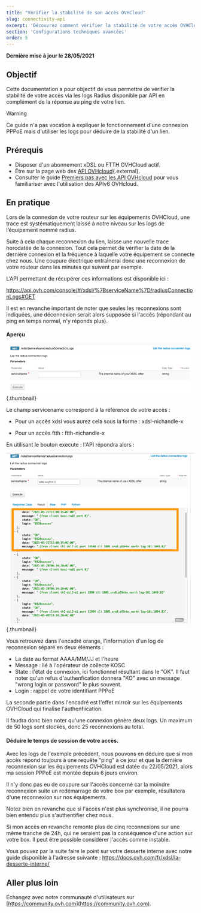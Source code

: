 ```yaml
---
title: "Vérifier la stabilité de son accès OVHCloud"
slug: connectivity-api
excerpt: 'Découvrez comment vérifier la stabilité de votre accès OVHCloud via les API'
section: 'Configurations techniques avancées'
order: 5
---
```


**Dernière mise à jour le 28/05/2021**

## Objectif

Cette documentation a pour objectif de vous permettre de vérifier la stabilité de votre accès via les logs Radius disponible par API en complément de la réponse au ping de votre lien.


> [!warning]
> Ce guide n'a pas vocation à expliquer le fonctionnement d'une connexion PPPoE mais d'utiliser les logs pour déduire de la stabilité d'un lien.
>

## Prérequis

- Disposer d'un abonnement xDSL ou FTTH OVHCloud actif.
- Être sur la page web des [API OVHcloud](https://api.ovh.com/){.external}.
- Consulter le guide [Premiers pas avec les API OVHcloud](../../api/api-premiers-pas/) pour vous familiariser avec l'utilisation des APIv6 OVHcloud.


## En pratique


Lors de la connexion de votre routeur sur les équipements OVHCloud, une trace est systématiquement laissé à notre niveau sur les logs de l’équipement nommé radius. 

Suite à cela chaque reconnexion du lien, laisse une nouvelle trace horodatée de la connexion. Tout cela permet de vérifier la date de la dernière connexion et la fréquence à laquelle votre équipement se connecte chez nous. Une coupure électrique entraînerai donc une reconnexion de votre routeur dans les minutes qui suivent par exemple.

L’API permettant de récupérer ces informations est disponible ici : 

https://api.ovh.com/console/#/xdsl/%7BserviceName%7D/radiusConnectionLogs#GET

Il est en revanche important de noter que seules les reconnexions sont indiquées, une déconnexion serait alors supposée si l'accès (répondant au ping en temps normal, n'y réponds plus).

#### Aperçu

![api_radiuslogs](images/api_radiuslogs.png){.thumbnail}

Le champ servicename correspond à la référence de votre accès :

 - Pour un accès xdsl vous aurez cela sous la forme : xdsl-nichandle-x 

 - Pour un accès ftth : ftth-nichandle-x 

En utilisant le bouton execute : l'API répondra alors : 

![api_radex](images/api_radex2.png){.thumbnail}

Vous retrouvez dans l'encadré orange, l'information d'un log de reconnexion séparé en deux éléments :

- La date au format AAAA/MM/JJ et l'heure
- Message : lié à l'opérateur de collecte KOSC
- State : l'état de connexion, ici fonctionnel résultant dans le "OK". Il faut noter qu'un refus d'authenfication donnera "KO" avec un message "wrong login or password" le plus souvent.
- Login : rappel de votre identifiant PPPoE

La seconde partie dans l'encadré est l'effet mirroir sur les équipements OVHCloud qui finalise l'authenfiication. 

Il faudra donc bien noter qu'une connexion génère deux logs. Un maximum de 50 logs sont stockés, donc 25 reconnexions au total.


#### Déduire le temps de session de votre accès. 

Avec les logs de l'exemple précédent, nous pouvons en déduire que si mon accès répond toujours à une requête "ping" à ce jour et que la dernière reconnexion sur les équipements OVHCloud est datée du 22/05/2021, alors ma session PPPoE est montée depuis 6 jours environ.

Il n'y donc pas eu de coupure sur l'accès concerné car la moindre reconnexion suite un redémarrage de votre box par exemple, résultatera d'une reconnexion sur nos équipements. 

Notez bien en revanche que si l'accès n'est plus synchronisé, il ne pourra bien entendu plus s'authentifier chez nous.

Si mon accès en revanche remonte plus de cinq reconnexions sur une même tranche de 24h, qui ne seraient pas la conséquence d'une action sur votre box. Il peut être possible considérer l'accès comme instable. 

Vous pouvez par la suite faire le point sur votre desserte interne avec notre guide disponible à l'adresse suivante : https://docs.ovh.com/fr/xdsl/la-desserte-interne/


## Aller plus loin

Échangez avec notre communauté d'utilisateurs sur [https://community.ovh.com](https://community.ovh.com).
